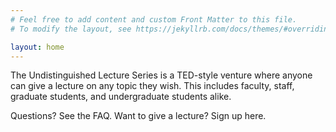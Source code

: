 ```yaml
---
# Feel free to add content and custom Front Matter to this file.
# To modify the layout, see https://jekyllrb.com/docs/themes/#overriding-theme-defaults

layout: home
---
```


The Undistinguished Lecture Series is a TED-style venture
where anyone can give a lecture on any topic they wish.
This includes faculty, staff, graduate students, and
undergraduate students alike.

Questions? See the FAQ. Want to give a lecture? Sign up here.